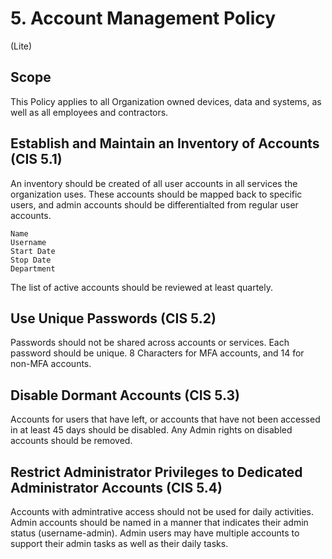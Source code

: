 # 5. Account Management Policy
(Lite)
## Scope
This Policy applies to all Organization owned devices, data and systems, as well as all employees and contractors.

## Establish and Maintain an Inventory of Accounts (CIS 5.1)
An inventory should be created of all user accounts in all services the organization uses. These accounts should be mapped back to specific users, and admin accounts should be differentialted from regular user accounts.

    Name
    Username
    Start Date
    Stop Date
    Department

The list of active accounts should be reviewed at least quartely.

## Use Unique Passwords (CIS 5.2)
Passwords should not be shared across accounts or services. Each password should be unique. 8 Characters for MFA accounts, and 14 for non-MFA accounts.

## Disable Dormant Accounts (CIS 5.3)
Accounts for users that have left, or accounts that have not been accessed in at least 45 days should be disabled. Any Admin rights on disabled accounts should be removed.

## Restrict Administrator Privileges to Dedicated Administrator Accounts (CIS 5.4)
Accounts with admintrative access should not be used for daily activities. Admin accounts should be named in a manner that indicates their admin status (username-admin). Admin users may have multiple accounts to support their admin tasks as well as their daily tasks.